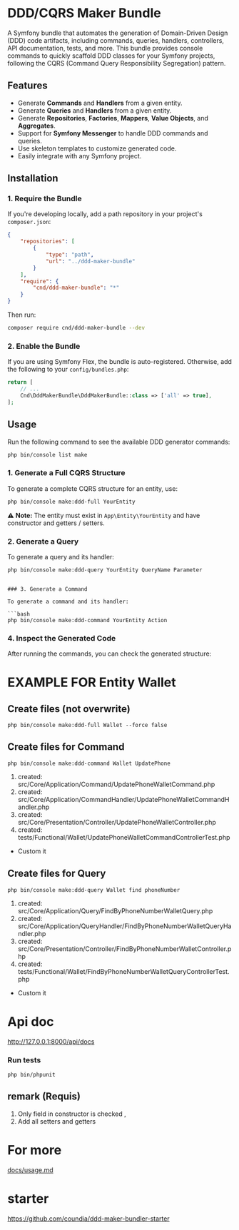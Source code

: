# DDD/CQRS Maker Bundle

A Symfony bundle that automates the generation of Domain-Driven Design (DDD) code artifacts, including commands, queries, handlers, controllers, API documentation, tests, and more. This bundle provides console commands to quickly scaffold DDD classes for your Symfony projects, following the CQRS (Command Query Responsibility Segregation) pattern.

## Features

- Generate **Commands** and **Handlers** from a given entity.
- Generate **Queries** and **Handlers** from a given entity.
- Generate **Repositories**, **Factories**, **Mappers**, **Value Objects**, and **Aggregates**.
- Support for **Symfony Messenger** to handle DDD commands and queries.
- Use skeleton templates to customize generated code.
- Easily integrate with any Symfony project.

## Installation

### 1. Require the Bundle

If you're developing locally, add a path repository in your project's `composer.json`:

```json
{
    "repositories": [
        {
            "type": "path",
            "url": "../ddd-maker-bundle"
        }
    ],
    "require": {
        "cnd/ddd-maker-bundle": "*"
    }
}
```

Then run:

```bash
composer require cnd/ddd-maker-bundle --dev
```

### 2. Enable the Bundle

If you are using Symfony Flex, the bundle is auto-registered. Otherwise, add the following to your `config/bundles.php`:

```php
return [
    // ...
    Cnd\DddMakerBundle\DddMakerBundle::class => ['all' => true],
];
```

## Usage

Run the following command to see the available DDD generator commands:

```bash
php bin/console list make
```

### 1. Generate a Full CQRS Structure

To generate a complete CQRS structure for an entity, use:

```bash
php bin/console make:ddd-full YourEntity
```

⚠️ **Note:** The entity must exist in `App\Entity\YourEntity` and have constructor and getters / setters.

### 2. Generate a Query

To generate a query and its handler:

```bash
php bin/console make:ddd-query YourEntity QueryName Parameter
```

```

### 3. Generate a Command

To generate a command and its handler:

```bash
php bin/console make:ddd-command YourEntity Action
```

### 4. Inspect the Generated Code

After running the commands, you can check the generated structure:

# EXAMPLE FOR Entity Wallet 


## Create files (not overwrite)
```
php bin/console make:ddd-full Wallet --force false
``` 
## Create files for Command
```
php bin/console make:ddd-command Wallet UpdatePhone 
``` 
1. created: src/Core/Application/Command/UpdatePhoneWalletCommand.php
2. created: src/Core/Application/CommandHandler/UpdatePhoneWalletCommandHandler.php
3. created: src/Core/Presentation/Controller/UpdatePhoneWalletController.php
4. created: tests/Functional/Wallet/UpdatePhoneWalletCommandControllerTest.php

- Custom it
## Create files for Query
```
php bin/console make:ddd-query Wallet find phoneNumber
``` 
1. created: src/Core/Application/Query/FindByPhoneNumberWalletQuery.php
2. created: src/Core/Application/QueryHandler/FindByPhoneNumberWalletQueryHandler.php
3. created: src/Core/Presentation/Controller/FindByPhoneNumberWalletController.php
4. created: tests/Functional/Wallet/FindByPhoneNumberWalletQueryControllerTest.php

- Custom it

# Api doc

http://127.0.0.1:8000/api/docs

### Run tests

```
php bin/phpunit
```

## remark (Requis)
1. Only field in constructor is checked ,
2. Add all setters and getters

# For more 
[docs/usage.md](docs/usage.md)

# starter
https://github.com/coundia/ddd-maker-bundler-starter